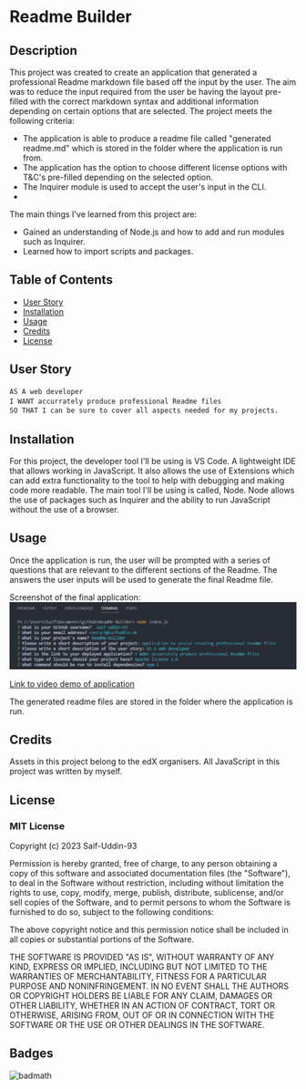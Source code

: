 # Readme Builder

## Description

This project was created to create an application that generated a professional Readme markdown file based off the input by the user. The aim was to reduce the input required from the user be having the layout pre-filled with the correct markdown syntax and additional information depending on certain options that are selected. The project meets the following criteria:

* The application is able to produce a readme file called "generated readme.md" which is stored in the folder where the application is run from.
* The application has the option to choose different license options with T&C's pre-filled depending on the selected option.
* The Inquirer module is used to accept the user's input in the CLI.
* 

The main things I've learned from this project are:

* Gained an understanding of Node.js and how to add and run modules such as Inquirer.
* Learned how to import scripts and packages.


## Table of Contents

- [User Story](#user-story)
- [Installation](#installation)
- [Usage](#usage)
- [Credits](#credits)
- [License](#license)

## User Story

```md
AS A web developer
I WANT accurrately produce professional Readme files
SO THAT I can be sure to cover all aspects needed for my projects.
```

## Installation

For this project, the developer tool I'll be using is VS Code. A lightweight IDE that allows working in JavaScript. It also allows the use of Extensions which can add extra functionality to the tool to help with debugging and making code more readable. The main tool I'll be using is called, Node. Node allows the use of packages such as Inquirer and the ability to run JavaScript without the use of a browser.

## Usage

Once the application is run, the user will be prompted with a series of questions that are relevant to the different sections of the Readme. The answers the user inputs will be used to generate the final Readme file.

Screenshot of the final application:
![Screenshot of final application](./images/screenshot.png)

[Link to video demo of application](https://www.youtube.com/watch?v=HEBn0g1VL4E)

The generated readme files are stored in the folder where the application is run.

## Credits

Assets in this project belong to the edX organisers. All JavaScript in this project was written by myself.

## License
### MIT License

Copyright (c) 2023 Saif-Uddin-93

Permission is hereby granted, free of charge, to any person obtaining a copy of this software and associated documentation files (the "Software"), to deal in the Software without restriction, including without limitation the rights to use, copy, modify, merge, publish, distribute, sublicense, and/or sell copies of the Software, and to permit persons to whom the Software is furnished to do so, subject to the following conditions:

The above copyright notice and this permission notice shall be included in all copies or substantial portions of the Software.

THE SOFTWARE IS PROVIDED "AS IS", WITHOUT WARRANTY OF ANY KIND, EXPRESS OR IMPLIED, INCLUDING BUT NOT LIMITED TO THE WARRANTIES OF MERCHANTABILITY, FITNESS FOR A PARTICULAR PURPOSE AND NONINFRINGEMENT. IN NO EVENT SHALL THE AUTHORS OR COPYRIGHT HOLDERS BE LIABLE FOR ANY CLAIM, DAMAGES OR OTHER LIABILITY, WHETHER IN AN ACTION OF CONTRACT, TORT OR OTHERWISE, ARISING FROM, OUT OF OR IN CONNECTION WITH THE SOFTWARE OR THE USE OR OTHER DEALINGS IN THE SOFTWARE.

## Badges

![badmath](https://img.shields.io/github/languages/top/lernantino/badmath)